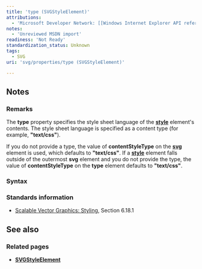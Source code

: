 ```yaml
---
title: 'type (SVGStyleElement)'
attributions:
  - 'Microsoft Developer Network: [[Windows Internet Explorer API reference](http://msdn.microsoft.com/en-us/library/ie/hh828809%28v=vs.85%29.aspx) Article]'
notes:
  - 'Unreviewed MSDN import'
readiness: 'Not Ready'
standardization_status: Unknown
tags:
  - SVG
uri: 'svg/properties/type (SVGStyleElement)'

---
```

## Notes

### Remarks

The **type** property specifies the style sheet language of the [**style**](/svg/elements/style) element's contents. The style sheet language is specified as a content type (for example, **"text/css"**).

If you do not provide a type, the value of **contentStyleType** on the [**svg**](/svg/elements/svg) element is used, which defaults to **"text/css"**. If a [**style**](/svg/elements/style) element falls outside of the outermost **svg** element and you do not provide the type, the value of **contentStyleType** on the **type** element defaults to **"text/css"**.

### Syntax

### Standards information

-   [Scalable Vector Graphics: Styling](http://go.microsoft.com/fwlink/p/?linkid=204734), Section 6.18.1

## See also

### Related pages

-   [**SVGStyleElement**](/svg/elements/style)
